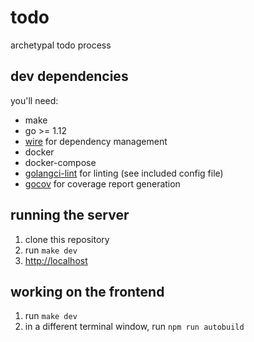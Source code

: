 # todo

archetypal todo process

## dev dependencies

you'll need:

- make
- go >= 1.12
- [wire](https://github.com/google/wire) for dependency management
- docker
- docker-compose
- [golangci-lint](https://github.com/golangci/golangci-lint) for linting (see included config file)
- [gocov](https://github.com/axw/gocov) for coverage report generation

## running the server

1. clone this repository
2. run `make dev`
3. [http://localhost](http://localhost)

## working on the frontend

1. run `make dev`
2. in a different terminal window, run `npm run autobuild`
